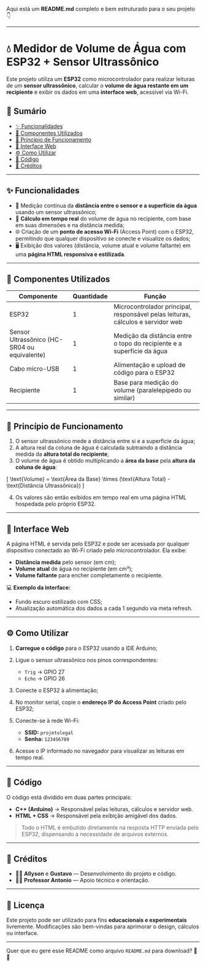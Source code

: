 Aqui está um **README.md** completo e bem estruturado para o seu projeto 👇

---

# 💧 Medidor de Volume de Água com ESP32 + Sensor Ultrassônico

Este projeto utiliza um **ESP32** como microcontrolador para realizar leituras de um **sensor ultrassônico**, calcular o **volume de água restante em um recipiente** e exibir os dados em uma **interface web**, acessível via Wi-Fi.

## 📌 Sumário

* [✨ Funcionalidades](#-funcionalidades)
* [🔧 Componentes Utilizados](#-componentes-utilizados)
* [📐 Princípio de Funcionamento](#-princípio-de-funcionamento)
* [📡 Interface Web](#-interface-web)
* [⚙️ Como Utilizar](#️-como-utilizar)
* [📜 Código](#-código)
* [🧠 Créditos](#-créditos)

---

## ✨ Funcionalidades

* 📏 Medição contínua da **distância entre o sensor e a superfície da água** usando um sensor ultrassônico;
* 🧮 **Cálculo em tempo real** do volume de água no recipiente, com base em suas dimensões e na distância medida;
* 🌐 Criação de um **ponto de acesso Wi-Fi** (Access Point) com o ESP32, permitindo que qualquer dispositivo se conecte e visualize os dados;
* 🖥️ Exibição dos valores (distância, volume atual e volume faltante) em uma **página HTML responsiva e estilizada**.

---

## 🔧 Componentes Utilizados

| Componente                                   | Quantidade | Função                                                                          |
| -------------------------------------------- | ---------- | ------------------------------------------------------------------------------- |
| ESP32                                        | 1          | Microcontrolador principal, responsável pelas leituras, cálculos e servidor web |
| Sensor Ultrassônico (HC-SR04 ou equivalente) | 1          | Medição da distância entre o topo do recipiente e a superfície da água          |
| Cabo micro-USB                               | 1          | Alimentação e upload de código para o ESP32                                     |
| Recipiente                                   | 1          | Base para medição do volume (paralelepípedo ou similar)                         |

---

## 📐 Princípio de Funcionamento

1. O sensor ultrassônico mede a distância entre si e a superfície da água;
2. A altura real da coluna de água é calculada subtraindo a distância medida da **altura total do recipiente**;
3. O volume de água é obtido multiplicando a **área da base** pela **altura da coluna de água**:

[
\text{Volume} = \text{Área da Base} \times (\text{Altura Total} - \text{Distância Ultrassônica})
]

4. Os valores são então exibidos em tempo real em uma página HTML hospedada pelo próprio ESP32.

---

## 📡 Interface Web

A página HTML é servida pelo ESP32 e pode ser acessada por qualquer dispositivo conectado ao Wi-Fi criado pelo microcontrolador.
Ela exibe:

* **Distância medida** pelo sensor (em cm);
* **Volume atual** de água no recipiente (em cm³);
* **Volume faltante** para encher completamente o recipiente.

💻 **Exemplo da interface:**

* Fundo escuro estilizado com CSS;
* Atualização automática dos dados a cada 1 segundo via meta refresh.

---

## ⚙️ Como Utilizar

1. **Carregue o código** para o ESP32 usando a IDE Arduino;
2. Ligue o sensor ultrassônico nos pinos correspondentes:

   * `Trig` → GPIO 27
   * `Echo` → GPIO 26
3. Conecte o ESP32 à alimentação;
4. No monitor serial, copie o **endereço IP do Access Point** criado pelo ESP32;
5. Conecte-se à rede Wi-Fi:

   * **SSID:** `projetolegal`
   * **Senha:** `123456789`
6. Acesse o IP informado no navegador para visualizar as leituras em tempo real.

---

## 📜 Código

O código está dividido em duas partes principais:

* **C++ (Arduino)** → Responsável pelas leituras, cálculos e servidor web.
* **HTML + CSS** → Responsável pela exibição amigável dos dados.

> Todo o HTML é embutido diretamente na resposta HTTP enviada pelo ESP32, dispensando a necessidade de arquivos externos.

---

## 🧠 Créditos

* 👨‍💻 **Allyson** e **Gustavo** — Desenvolvimento do projeto e código.
* 👨‍🏫 **Professor Antonio** — Apoio técnico e orientação.

---

## 📄 Licença

Este projeto pode ser utilizado para fins **educacionais e experimentais** livremente.
Modificações são bem-vindas para aprimorar o design, cálculos ou interface.

---

Quer que eu gere esse README como arquivo `README.md` para download? 📝💾
